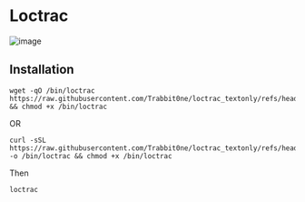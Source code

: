 <h1>Loctrac</h1>

![image](https://github.com/user-attachments/assets/a4932657-0ce7-4013-b58a-401c1d98a784)

## Installation
```
wget -qO /bin/loctrac https://raw.githubusercontent.com/Trabbit0ne/loctrac_textonly/refs/heads/main/main.sh && chmod +x /bin/loctrac
```
OR
```
curl -sSL https://raw.githubusercontent.com/Trabbit0ne/loctrac_textonly/refs/heads/main/main.sh -o /bin/loctrac && chmod +x /bin/loctrac
```
Then
```
loctrac
```
